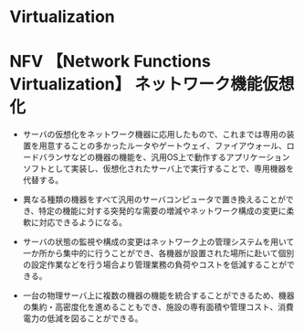 # Virtualization

# NFV 【Network Functions Virtualization】 ネットワーク機能仮想化
- サーバの仮想化をネットワーク機器に応用したもので、これまでは専用の装置を用意することの多かったルータやゲートウェイ、ファイアウォール、ロードバランサなどの機器の機能を、汎用OS上で動作するアプリケーションソフトとして実装し、仮想化されたサーバ上で実行することで、専用機器を代替する。

- 異なる種類の機器をすべて汎用のサーバコンピュータで置き換えることができ、特定の機能に対する突発的な需要の増減やネットワーク構成の変更に柔軟に対応できるようになる。

- サーバの状態の監視や構成の変更はネットワーク上の管理システムを用いて一か所から集中的に行うことができ、各機器が設置された場所に赴いて個別の設定作業などを行う場合より管理業務の負荷やコストを低減することができる。

- 一台の物理サーバ上に複数の機器の機能を統合することができるため、機器の集約・高密度化を進めることもでき、施設の専有面積や管理コスト、消費電力の低減を図ることができる。
